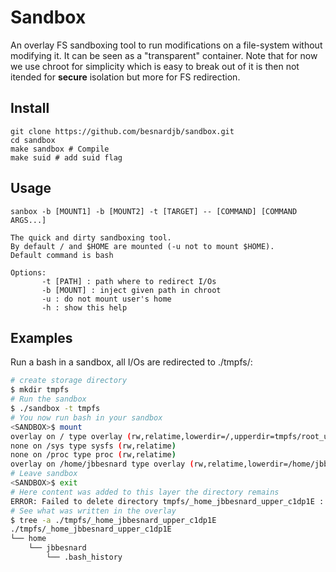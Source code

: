 # Sandbox

An overlay FS sandboxing tool to run modifications on a file-system without modifying it.
It can be seen as a "transparent" container. Note that for now we use chroot for simplicity which is easy to break out of it is then not itended for **secure** isolation but more for FS redirection.

## Install

```
git clone https://github.com/besnardjb/sandbox.git
cd sandbox
make sandbox # Compile
make suid # add suid flag
```

## Usage

```
sanbox -b [MOUNT1] -b [MOUNT2] -t [TARGET] -- [COMMAND] [COMMAND ARGS...]

The quick and dirty sandboxing tool.
By default / and $HOME are mounted (-u not to mount $HOME).
Default command is bash

Options:
       -t [PATH] : path where to redirect I/Os
       -b [MOUNT] : inject given path in chroot
       -u : do not mount user's home
       -h : show this help
```

## Examples

Run a bash in a sandbox, all I/Os are redirected to ./tmpfs/:

```sh
# create storage directory
$ mkdir tmpfs
# Run the sandbox
$ ./sandbox -t tmpfs
# You now run bash in your sandbox
<SANDBOX>$ mount
overlay on / type overlay (rw,relatime,lowerdir=/,upperdir=tmpfs/root_upper_gagLDH,workdir=tmpfs/root_work)
none on /sys type sysfs (rw,relatime)
none on /proc type proc (rw,relatime)
overlay on /home/jbbesnard type overlay (rw,relatime,lowerdir=/home/jbbesnard,upperdir=tmpfs/_home_jbbesnard_upper_c1dp1E,workdir=tmpfs/_home_jbbesnard_work)
# Leave sandbox
<SANDBOX>$ exit
# Here content was added to this layer the directory remains
ERROR: Failed to delete directory tmpfs/_home_jbbesnard_upper_c1dp1E : Directory not empty
# See what was written in the overlay
$ tree -a ./tmpfs/_home_jbbesnard_upper_c1dp1E
./tmpfs/_home_jbbesnard_upper_c1dp1E
└── home
    └── jbbesnard
        └── .bash_history
```
